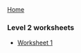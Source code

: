 <div class="nav">
  <a href="/index.html">Home</a>
</div>

### Level 2 worksheets

* [Worksheet 1](worksheet1.html)
